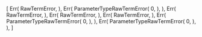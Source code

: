 [
    Err(
        RawTermError,
    ),
    Err(
        ParameterTypeRawTermError(
            0,
        ),
    ),
    Err(
        RawTermError,
    ),
    Err(
        RawTermError,
    ),
    Err(
        RawTermError,
    ),
    Err(
        ParameterTypeRawTermError(
            0,
        ),
    ),
    Err(
        ParameterTypeRawTermError(
            0,
        ),
    ),
]